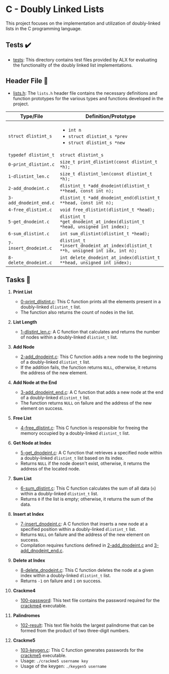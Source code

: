 # C - Doubly Linked Lists

This project focuses on the implementation and utilization of doubly-linked lists in the C programming language.

## Tests :heavy_check_mark:

- [tests](./tests): This directory contains test files provided by ALX for evaluating the functionality of the doubly linked list implementations.

## Header File :file_folder:

- [lists.h](./lists.h): The `lists.h` header file contains the necessary definitions and function prototypes for the various types and functions developed in the project.

| Type/File           | Definition/Prototype           |
| ------------------- | ------------------------------ |
| `struct dlistint_s` | <ul><li>`int n`</li><li>`struct dlistint_s *prev`</li><li>`struct dlistint_s *new`</li></ul> |
| `typedef dlistint_t` | `struct dlistint_s` |
| `0-print_dlistint.c` | `size_t print_dlistint(const dlistint_t *h);` |
| `1-dlistint_len.c` | `size_t dlistint_len(const dlistint_t *h);` |
| `2-add_dnodeint.c` | `dlistint_t *add_dnodeint(dlistint_t **head, const int n);` |
| `3-add_dnodeint_end.c` | `dlistint_t *add_dnodeint_end(dlistint_t **head, const int n);` |
| `4-free_dlistint.c` | `void free_dlistint(dlistint_t *head);` |
| `5-get_dnodeint.c` | `dlistint_t *get_dnodeint_at_index(dlistint_t *head, unsigned int index);` |
| `6-sum_dlistint.c` | `int sum_dlistint(dlistint_t *head);` |
| `7-insert_dnodeint.c` | `dlistint_t *insert_dnodeint_at_index(dlistint_t **h, unsigned int idx, int n);` |
| `8-delete_dnodeint.c` | `int delete_dnodeint_at_index(dlistint_t **head, unsigned int index);` |

## Tasks :page_with_curl:

1. **Print List**
   - [0-print_dlistint.c](./0-print_dlistint.c): This C function prints all the elements present in a doubly-linked `dlistint_t` list.
   - The function also returns the count of nodes in the list.

2. **List Length**
   - [1-dlistint_len.c](./1-dlistint_len.c): A C function that calculates and returns the number of nodes within a doubly-linked `dlistint_t` list.

3. **Add Node**
   - [2-add_dnodeint.c](./2-add_dnodeint.c): This C function adds a new node to the beginning of a doubly-linked `dlistint_t` list.
   - If the addition fails, the function returns `NULL`, otherwise, it returns the address of the new element.

4. **Add Node at the End**
   - [3-add_dnodeint_end.c](./3-add_dnodeint_end.c): A C function that adds a new node at the end of a doubly-linked `dlistint_t` list.
   - The function returns `NULL` on failure and the address of the new element on success.

5. **Free List**
   - [4-free_dlistint.c](./4-free_dlistint.c): This C function is responsible for freeing the memory occupied by a doubly-linked `dlistint_t` list.

6. **Get Node at Index**
   - [5-get_dnodeint.c](./5-get_dnodeint.c): A C function that retrieves a specified node within a doubly-linked `dlistint_t` list based on its index.
   - Returns `NULL` if the node doesn't exist, otherwise, it returns the address of the located node.

7. **Sum List**
   - [6-sum_dlistint.c](./6-sum_dlistint.c): This C function calculates the sum of all data (`n`) within a doubly-linked `dlistint_t` list.
   - Returns `0` if the list is empty; otherwise, it returns the sum of the data.

8. **Insert at Index**
   - [7-insert_dnodeint.c](./7-insert_dnodeint.c): A C function that inserts a new node at a specified position within a doubly-linked `dlistint_t` list.
   - Returns `NULL` on failure and the address of the new element on success.
   - Compilation requires functions defined in [2-add_dnodeint.c](./2-add_dnodeint.c) and [3-add_dnodeint_end.c](./3-add_dnodeint_end.c).

9. **Delete at Index**
   - [8-delete_dnodeint.c](./8-delete_dnodeint.c): This C function deletes the node at a given index within a doubly-linked `dlistint_t` list.
   - Returns `-1` on failure and `1` on success.

10. **Crackme4**
    - [100-password](./100-password): This text file contains the password required for the [crackme4](https://github.com/holbertonschool/0x16.c) executable.

11. **Palindromes**
    - [102-result](./102-result): This text file holds the largest palindrome that can be formed from the product of two three-digit numbers.

12. **Crackme5**
    - [103-keygen.c](./103-keygen.c): This C function generates passwords for the [crackme5](https://github.com/holbertonschool/0x16.c) executable.
    - Usage: `./crackme5 username key`
    - Usage of the keygen: `./keygen5 username`
